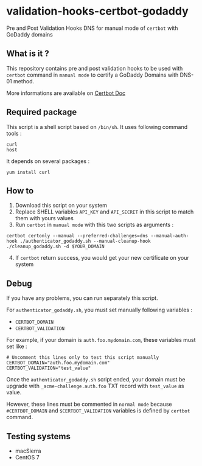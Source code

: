 validation-hooks-certbot-godaddy
=====================================
Pre and Post Validation Hooks DNS for manual mode of `certbot` with GoDaddy domains

What is it ?
-----------
This repository contains pre and post validation hooks to be used with `certbot` command in `manual mode` to certify a GoDaddy Domains with DNS-01 method.

More informations are available on [Certbot Doc](https://certbot.eff.org/docs/using.html#pre-and-post-validation-hooks)

Required package
----------
This script is a shell script based on `/bin/sh`.
It uses following command tools :
```
curl
host
```

It depends on several packages :
```
yum install curl
```

How to
----------
1. Download this script on your system
2. Replace SHELL variables `API_KEY` and `API_SECRET` in this script to match them with yours values
3. Run `certbot` in `manual mode` with this two scripts as arguments :
```
certbot certonly --manual --preferred-challenges=dns --manual-auth-hook ./authenticator_godaddy.sh --manual-cleanup-hook ./cleanup_godaddy.sh -d $YOUR_DOMAIN
```
4. If `certbot` return success, you would get your new certificate on your system

Debug
----------
If you have any problems, you can run separately this script.

For `authenticator_godaddy.sh`, you must set manually following variables :
 * `CERTBOT_DOMAIN`
 * `CERTBOT_VALIDATION`

For example, if your domain is `auth.foo.mydomain.com`, these variables must set like :
```
# Uncomment this lines only to test this script manually
CERTBOT_DOMAIN="auth.foo.mydomain.com"
CERTBOT_VALIDATION="test_value"
```

Once the `authenticator_godaddy.sh` script ended, your domain must be upgrade with `_acme-challenge.auth.foo` TXT record with `test_value` as value.  

However, these lines must be commented in `normal mode` because `#CERTBOT_DOMAIN` and `$CERTBOT_VALIDATION` variables is defined by `certbot` command.

Testing systems
----------
- macSierra
- CentOS 7 


